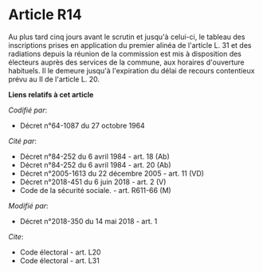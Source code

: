 # Article R14

Au plus tard cinq jours avant le scrutin et jusqu'à celui-ci, le tableau des inscriptions prises en application du premier
alinéa de l'article L. 31 et des radiations depuis la réunion de la commission est mis à disposition des électeurs auprès des
services de la commune, aux horaires d'ouverture habituels. Il le demeure jusqu'à l'expiration du délai de recours
contentieux prévu au II de l'article L. 20.

**Liens relatifs à cet article**

_Codifié par_:

  - Décret n°64-1087 du 27 octobre 1964

_Cité par_:

  - Décret n°84-252 du 6 avril 1984 - art. 18 (Ab)
  - Décret n°84-252 du 6 avril 1984 - art. 20 (Ab)
  - Décret n°2005-1613 du 22 décembre 2005 - art. 11 (VD)
  - Décret n°2018-451 du 6 juin 2018 - art. 2 (V)
  - Code de la sécurité sociale. - art. R611-66 (M)

_Modifié par_:

  - Décret n°2018-350 du 14 mai 2018 - art. 1

_Cite_:

  - Code électoral - art. L20
  - Code électoral - art. L31
